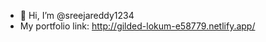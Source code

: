 - 👋 Hi, I’m @sreejareddy1234
- My portfolio link: http://gilded-lokum-e58779.netlify.app/

<!---
sreejareddy1234/sreejareddy1234 is a ✨ special ✨ repository because its `README.md` (this file) appears on your GitHub profile.
You can click the Preview link to take a look at your changes.
--->
